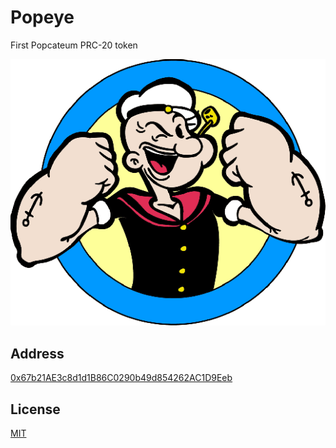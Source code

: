 # Popeye
First Popcateum PRC-20 token

![Popeye](https://raw.githubusercontent.com/Hanul/popeye/master/popeye.png)

## Address
[0x67b21AE3c8d1d1B86C0290b49d854262AC1D9Eeb](https://explorer.popcateum.org/address/0x67b21ae3c8d1d1b86c0290b49d854262ac1d9eeb)

## License
[MIT](LICENSE)
